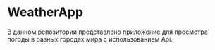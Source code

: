 # WeatherApp
В данном репозитории представлено приложение для просмотра погоды в разных городах мира с использованием Api.
